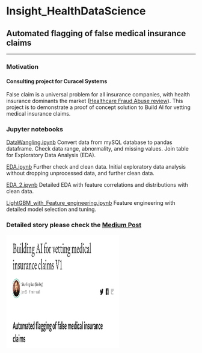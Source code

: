 # Insight_HealthDataScience
## Automated flagging of false medical insurance claims 

***
### Motivation
#### Consulting project for Curacel Systems

False claim is a universal problem for all insurance companies, with health insurance dominants the market ([Healthcare Fraud Abuse review](https://github.com/Shunling/CapstoneProjects/blob/master/NaturalLanguageProcessingGPCR/DataCollection.ipynb)). This project is to demonstrate a proof of concept solution to Build AI for vetting medical insurance claims.


### Jupyter notebooks

[DataWangling.ipynb](https://github.com/Shunling/Insight_HealthDataScience/blob/master/Projects/P3/DataWangling.ipynb) Convert data from mySQL database to pandas dataframe. Check data range, abnormality, and missing values. Join table for Exploratory Data Analysis (EDA).

[EDA.ipynb](https://github.com/Shunling/Insight_HealthDataScience/blob/master/Projects/P3/EDA.ipynb) Further check and clean data. Initial exploratory data analysis without dropping unprocessed data, and further clean data.

[EDA_2.ipynb](https://github.com/Shunling/Insight_HealthDataScience/blob/master/Projects/P3/EDA_2.ipynb) Detailed EDA with feature correlations and distributions with clean data. 

[LightGBM_with_Feature_engineering.ipynb](https://github.com/Shunling/Insight_HealthDataScience/blob/master/Projects/P3/LightGBM_with_Feature_engineering.ipynb) Feature engineering with detailed model selection and tuning.

### Detailed story please check the [Medium Post](https://medium.com/curacel/spot-a-bug-f7278bb69f2b)

<img src="Images/MediumPost.png" width="300" height="300">

